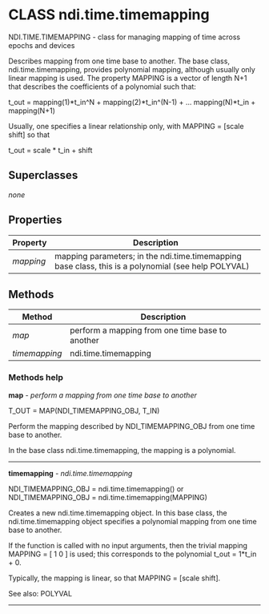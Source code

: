 # CLASS ndi.time.timemapping

  NDI.TIME.TIMEMAPPING - class for managing mapping of time across epochs and devices
 
  Describes mapping from one time base to another. The base class, ndi.time.timemapping, provides
  polynomial mapping, although usually only linear mapping is used.
  The property MAPPING is a vector of length N+1 that describes the coefficients of a
  polynomial such that:
 
  t_out = mapping(1)*t_in^N + mapping(2)*t_in^(N-1) + ... mapping(N)*t_in + mapping(N+1)
 
  Usually, one specifies a linear relationship only, with MAPPING = [scale shift] so that
 
  t_out = scale * t_in + shift

## Superclasses
*none*

## Properties

| Property | Description |
| --- | --- |
| *mapping* | mapping parameters; in the ndi.time.timemapping base class, this is a polynomial (see help POLYVAL) |


## Methods 

| Method | Description |
| --- | --- |
| *map* | perform a mapping from one time base to another |
| *timemapping* | ndi.time.timemapping |


### Methods help 

**map** - *perform a mapping from one time base to another*

T_OUT = MAP(NDI_TIMEMAPPING_OBJ, T_IN)
 
  Perform the mapping described by NDI_TIMEMAPPING_OBJ from one time base to another.
 
  In the base class ndi.time.timemapping, the mapping is a polynomial.


---

**timemapping** - *ndi.time.timemapping*

NDI_TIMEMAPPING_OBJ = ndi.time.timemapping()
     or
  NDI_TIMEMAPPING_OBJ = ndi.time.timemapping(MAPPING)
 
  Creates a new ndi.time.timemapping object. In this base class,
  the ndi.time.timemapping object specifies a polynomial mapping
  from one time base to another.
  
  If the function is called with no input arguments, then
  the trivial mapping MAPPING = [ 1 0 ] is used; this corresponds
  to the polynomial t_out = 1*t_in + 0.
 
  Typically, the mapping is linear, so that MAPPING = [scale shift].
 
  See also: POLYVAL


---

